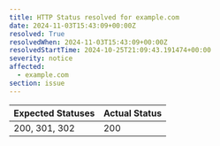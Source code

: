 ```yaml
---
title: HTTP Status resolved for example.com
date: 2024-11-03T15:43:09+00:00Z
resolved: True
resolvedWhen: 2024-11-03T15:43:09+00:00Z
resolvedStartTime: 2024-10-25T21:09:43.191474+00:00
severity: notice
affected:
  - example.com
section: issue
---
```


| Expected Statuses | Actual Status  |
|-------------------|----------------|
| 200, 301, 302 | 200 |
